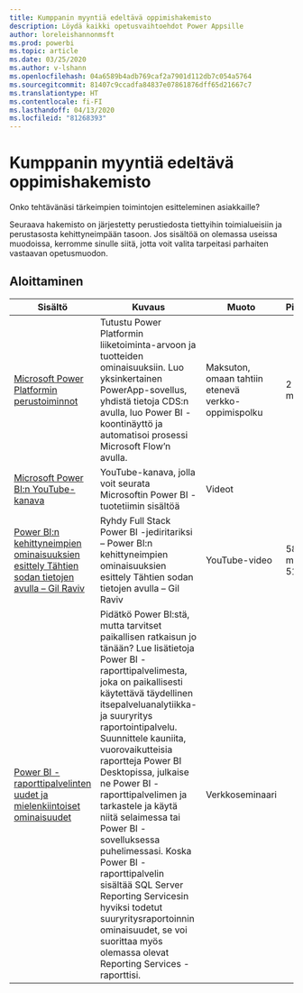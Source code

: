 ```yaml
---
title: Kumppanin myyntiä edeltävä oppimishakemisto
description: Löydä kaikki opetusvaihtoehdot Power Appsille
author: loreleishannonmsft
ms.prod: powerbi
ms.topic: article
ms.date: 03/25/2020
ms.author: v-lshann
ms.openlocfilehash: 04a6589b4adb769caf2a7901d112db7c054a5764
ms.sourcegitcommit: 81407c9ccadfa84837e07861876dff65d21667c7
ms.translationtype: HT
ms.contentlocale: fi-FI
ms.lasthandoff: 04/13/2020
ms.locfileid: "81268393"
---
```

# <a name="partner-pre-sales-learning-catalog"></a>Kumppanin myyntiä edeltävä oppimishakemisto

Onko tehtävänäsi tärkeimpien toimintojen esitteleminen asiakkaille? 

Seuraava hakemisto on järjestetty perustiedosta tiettyihin toimialueisiin ja perustasosta kehittyneimpään tasoon. Jos sisältöä on olemassa useissa muodoissa, kerromme sinulle siitä, jotta voit valita tarpeitasi parhaiten vastaavan opetusmuodon.

## <a name="get-started"></a>Aloittaminen<a name="get-started"></a>
| Sisältö  | Kuvaus | Muoto  | Pituus   |
|-------------------------------------------------------------------------------------------------------------------------------------|-------------------------------------------------------------------------------------------------------------------------------------------------------------------------------------------------------------------------------------------------------------------------------------------------------------------------------------------------------------------------------------------------------------------------------------------------------------------------------------------------------------------------------------------------------------------|---------------------------------------|-------------|
| [Microsoft Power Platformin perustoiminnot](https://docs.microsoft.com/learn/paths/power-plat-fundamentals/)   | Tutustu Power Platformin liiketoiminta-arvoon ja tuotteiden ominaisuuksiin. Luo yksinkertainen PowerApp-sovellus, yhdistä tietoja CDS:n avulla, luo Power BI -koontinäyttö ja automatisoi prosessi Microsoft Flow’n avulla.   | Maksuton, omaan tahtiin etenevä verkko-oppimispolku | 2 h 42 min   |
| [Microsoft Power BI:n YouTube-kanava](https://www.youtube.com/user/mspowerbi/videos)                                                 | YouTube-kanava, jolla voit seurata Microsoftin Power BI -tuotetiimin sisältöä  | Videot |             |
| [Power BI:n kehittyneimpien ominaisuuksien esittely Tähtien sodan tietojen avulla – Gil Raviv](https://www.youtube.com/watch?v=r0Qk5V8dvgg) | Ryhdy Full Stack Power BI -jediritariksi – Power BI:n kehittyneimpien ominaisuuksien esittely Tähtien sodan tietojen avulla – Gil Raviv  | YouTube-video   | 58 min 51 s |
| [Power BI -raporttipalvelinten uudet ja mielenkiintoiset ominaisuudet](https://info.microsoft.com/whats-new-powerbi-report-server-ondemand.html)       | Pidätkö Power BI:stä, mutta tarvitset paikallisen ratkaisun jo tänään? Lue lisätietoja Power BI -raporttipalvelimesta, joka on paikallisesti käytettävä täydellinen itsepalveluanalytiikka- ja suuryritys raportointipalvelu. Suunnittele kauniita, vuorovaikutteisia raportteja Power BI Desktopissa, julkaise ne Power BI -raporttipalvelimen ja tarkastele ja käytä niitä selaimessa tai Power BI -sovelluksessa puhelimessasi. Koska Power BI -raporttipalvelin sisältää SQL Server Reporting Servicesin hyviksi todetut suuryritysraportoinnin ominaisuudet, se voi suorittaa myös olemassa olevat Reporting Services -raporttisi. | Verkkoseminaari   |             |